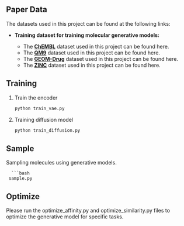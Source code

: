 ## Paper Data

The datasets used in this project can be found at the following links:

- **Training dataset for training molecular generative models:**

  - The [**ChEMBL**](https://chembl.gitbook.io/chembl-interface-documentation/downloads) dataset used in this project can be found here.  
  - The [**QM9**](https://drive.google.com/file/d/1JZ_Z5bjS0RsX_BRWtrplMN9vZpL78-T7/view?usp=drive_link) dataset used in this project can be found here.  
  - The [**GEOM-Drug**](https://dataverse.harvard.edu/file.xhtml?fileId=4360331&version=2.0) dataset used in this project can be found here.  
  - The [**ZINC**](https://drive.google.com/file/d/1N44fpvCKEqI3xorXH7Q9sOq2f4ylCUwz/view) dataset used in this project can be found here.  

## Training

1. Train the encoder

   ```bash
   python train_vae.py

2. Training diffusion model
   
    ```bash
   python train_diffusion.py

## Sample

  Sampling molecules using generative models.
  
      ```bash
     sample.py

## Optimize

Please run the optimize_affinity.py and optimize_similarity.py files to optimize the generative model for specific tasks.



